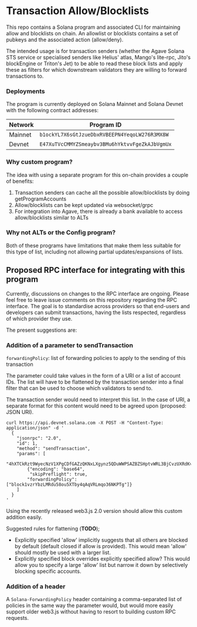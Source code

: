# Transaction Allow/Blocklists


This repo contains a Solana program and associated CLI for maintaining allow and blocklists on chain. An allowlist or blocklists contains a set of pubkeys and the associated action (allow/deny).

The intended usage is for transaction senders (whether the Agave Solana STS service or specialised senders like Helius' atlas, Mango's lite-rpc, Jito's blockEngine or Triton's Jet) to be able to read these block lists and apply these as filters for which downstream validators they are willing to forward transactions to.

### Deployments

The program is currently deployed on Solana Mainnet and Solana Devnet with the following contract addresses:


| Network | Program ID |
|---------|--------------
| Mainnet | `b1ockYL7X6sGtJzueDbxRVBEEPN4YeqoLW276R3MX8W` |
| Devnet | `E47XuTVcCMMYZSmeaybv3BMu6hYktvvFgeZkAJbVgmUx` |


### Why custom program?

The idea with using a separate program for this on-chain provides a couple of benefits:

1. Transaction senders can cache all the possible allow/blocklists by doing getProgramAccounts
2. Allow/blocklists can be kept updated via websocket/grpc
3. For integration into Agave, there is already a bank available to access allow/blocklists similar to ALTs

### Why not ALTs or the Config program?

Both of these programs have limitations that make them less suitable for this type of list, including not allowing partial updates/expansions of lists.

## Proposed RPC interface for integrating with this program

Currently, discussions on changes to the RPC interface are ongoing. Please feel free to leave issue comments on this repository regarding the RPC interface. The goal is to standardise across providers so that end-users and developers can submit transactions, having the lists respected, regardless of which provider they use.

The present suggestions are:

### Addition of a parameter to sendTransaction

`forwardingPolicy`: list of forwarding policies to apply to the sending of this transaction

The parameter could take values in the form of a URI or a list of account IDs. The list will have to be flattened by the transaction sender into a final filter that can be used to choose which validators to send to. 

The transaction sender would need to interpret this list. In the case of URI, a separate format for this content would need to be agreed upon (proposed: JSON URI).

```
curl https://api.devnet.solana.com -X POST -H "Content-Type: application/json" -d '
  {
    "jsonrpc": "2.0",
    "id": 1,
    "method": "sendTransaction",
    "params": [
      "4hXTCkRzt9WyecNzV1XPgCDfGAZzQKNxLXgynz5QDuWWPSAZBZSHptvWRL3BjCvzUXRdKvHL2b7yGrRQcWyaqsaBCncVG7BFggS8w9snUts67BSh3EqKpXLUm5UMHfD7ZBe9GhARjbNQMLJ1QD3Spr6oMTBU6EhdB4RD8CP2xUxr2u3d6fos36PD98XS6oX8TQjLpsMwncs5DAMiD4nNnR8NBfyghGCWvCVifVwvA8B8TJxE1aiyiv2L429BCWfyzAme5sZW8rDb14NeCQHhZbtNqfXhcp2tAnaAT",
        {"encoding": "base64",
         "skipPreflight": true,
        "forwardingPolicy": ["block1vzrYbzLMRdu58ou5XTby4qAqVRLmqo36NKPTg"]}
    ]
  }
'
```

Using the recently released web3.js 2.0 version should allow this custom addition easily.

Suggested rules for flattening (**TODO**);

- Explicitly specified 'allow' implicitly suggests that all others are blocked by default (default closed if allow is provided). This would mean 'allow' should mostly be used with a larger list.
- Explicitly specified block overrides explicitly specified allow? This would allow you to specify a large 'allow' list but narrow it down by selectively blocking specific accounts.

### Addition of a header

A `Solana-ForwardingPolicy` header containing a comma-separated list of policies in the same way the parameter would, but would more easily support older web3.js without having to resort to building custom RPC requests.
